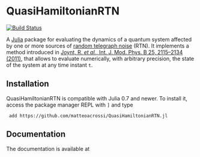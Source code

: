 # QuasiHamiltonianRTN
[![Build Status](https://travis-ci.org/matteoacrossi/QuasiHamiltonianRTN.jl.svg?branch=master)](https://travis-ci.org/matteoacrossi/QuasiHamiltonianRTN.jl)

A [Julia][jl] package for evaluating the dynamics of a quantum system affected by one or more sources of [random telegraph noise][rtn] (RTN). It implements a method introduced in [Joynt, R. *et al.*, Int. J. Mod. Phys. B 25, 2115–2134 (2011)][paper], that allows to evaluate numerically, with arbitrary precision, the state of the system at any time instant `t`.

## Installation

QuasiHamiltonianRTN is compatible with Julia 0.7 and newer. To install it, access the package manager REPL with `]` and type

     add https://github.com/matteoacrossi/QuasiHamiltonianRTN.jl

## Documentation

The documentation is available at 


[jl]: julialang.org
[rtn]: en.wikipedia.org/wiki/Random_telegraph_noise
[paper]: http://www.worldscientific.com/doi/abs/10.1142/S0217979211100990
